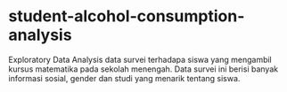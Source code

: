 # student-alcohol-consumption-analysis
Exploratory Data Analysis data survei terhadapa siswa yang mengambil kursus matematika pada sekolah menengah. Data survei ini berisi banyak informasi sosial, gender dan studi yang menarik tentang siswa.
